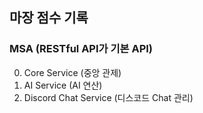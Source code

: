 ## 마장 점수 기록

### MSA (RESTful API가 기본 API)
0. Core Service (중앙 관제)
1. AI Service (AI 연산)
2. Discord Chat Service (디스코드 Chat 관리)